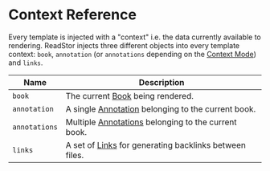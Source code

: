 # Context Reference

Every template is injected with a "context" i.e. the data currently available
to rendering. ReadStor injects three different objects into every template
context: `book`, `annotation` (or `annotations` depending on the
[Context Mode][context-modes]) and `links`.

| Name          | Description                                                       |
| ------------- | ----------------------------------------------------------------- |
| `book`        | The current [Book][book] being rendered.                          |
| `annotation`  | A single [Annotation][annotation] belonging to the current book.  |
| `annotations` | Multiple [Annotations][annotation] belonging to the current book. |
| `links`       | A set of [Links][links] for generating backlinks between files.   |

[annotation]: ./06-02-annotation.md
[book]: ./06-01-book.md
[context-modes]: ../02-templates/02-02-context-modes.md
[links]: ./06-03-links.md
